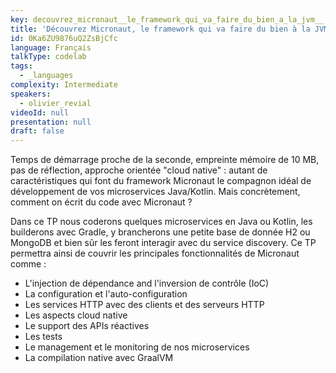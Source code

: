 ```yaml
---
key: decouvrez_micronaut__le_framework_qui_va_faire_du_bien_a_la_jvm__
title: 'Découvrez Micronaut, le framework qui va faire du bien à la JVM !'
id: 0Ka6ZU9876uQ2ZsBjCfc
language: Français
talkType: codelab
tags:
  - _languages
complexity: Intermediate
speakers:
  - olivier_revial
videoId: null
presentation: null
draft: false
---
```

Temps de démarrage proche de la seconde, empreinte mémoire de 10 MB, pas de réflection, approche orientée "cloud native" : autant de caractéristiques qui font du framework Micronaut le compagnon idéal  de développement de vos microservices Java/Kotlin. Mais concrètement, comment on écrit du code avec Micronaut ?

Dans ce TP nous coderons quelques microservices en Java ou Kotlin, les builderons avec Gradle, y brancherons une petite base de donnée H2 ou MongoDB et bien sûr les feront interagir avec du service discovery. Ce TP permettra ainsi de couvrir les principales fonctionnalités de Micronaut comme :

* L'injection de dépendance and l'inversion de contrôle (IoC)
* La configuration et l'auto-configuration
* Les services HTTP avec des clients et des serveurs HTTP
* Les aspects cloud native
* Le support des APIs réactives
* Les tests
* Le management et le monitoring de nos microservices
* La compilation native avec GraalVM